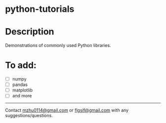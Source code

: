# python-tutorials

# Description
Demonstrations of commonly used Python libraries.

# To add:
- [ ] numpy
- [ ] pandas
- [ ] matplotlib
- [ ] and more

---

Contact mzhu0114@gmail.com or flgsif@gmail.com with any suggestions/questions.
